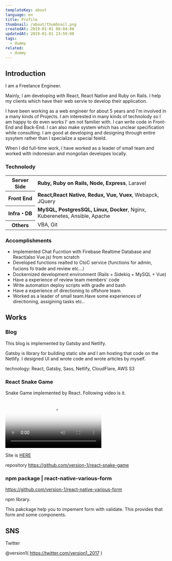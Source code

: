 ```yaml
---
templateKey: about
language: en
title: Profile
thumbnail: /about/thumbnail.png
createdAt: 2019-01-01 08:04:08
updatedAt: 2019-01-01 23:59:08
tags:
  - dummy
related:
  - dummy
---
```



## Introduction

I am a Freelance Engineer.

Mainly, I am developing with React, React Native and Ruby on Rails.
I help my clients which have their web servie to develop their application.

I have been working as a web engineer for about 5 years and I'm involved in a many kinds of Projects.
I am interested in many kinds of technolody so I am happy to do even works I' am not familier with.
I can write code in Front-End and Back-End. I can also make system which has unclear specification while consulting.
I am good at developing and designing through entire sysytem rather than I specialize a special feield.

When  I did full-time work, I have worked as a leader of small team and worked with indonesian and mongolian developes locally.

### Technolody

<table>
<tbody>
<tr>
  <th>Server Side</th>
  <td><strong>Ruby, Ruby on Rails, Node, Express</strong>, Laravel</td>
</tr>
<tr>
  <th>Front End</th>
  <td><strong>React,React Native, Redux, Vue, Vuex</strong>, Webapck, JQuery</td>
</tr>
<tr>
  <th>Infra・DB</th>
  <td><strong>MySQL, PostgresSQL, Linux, Docker</strong>, Nginx, Kuberenetes, Ansible, Apache</td>
</tr>
<tr>
  <th>Others</th>
  <td>VBA, Git</td>
</tr>
</tbody>
</table>


### Accomplishments

* Implemented Chat Fucntion with Firebase Realtime Database and React(also Vue.js) from scratch
* Developed functions realted to CtoC service (functions for admin, fucions fo trade and review etc...）
* Dockernized development environment (Rails + Sidekiq + MySQL + Vue)
* Have a experience of review team members' code
* Write automation deploy scripts with gradle and bash
* Have a experience of directioning to offshore team.
* Worked as a leader of small team.Have some experiences of directioning, assigining tasks etc..

## Works


### Blog

This blog is implemented by Gatsby and Netlify.

Gatsby is library for building static site and I am hosting that code on the Netlify.
I designed UI and wrote code and wrote articles by myself.

technology: React, Gatsby, Sass, Netlify, CloudFlare, AWS S3

### React Snake Game

Snake Game implemented by React. Following video is it.

<video poster="https://statics.ver-1-0.net/uploads/2018/06/20180627_react-snake-game-3/snake.png" src="https://statics.ver-1-0.net/uploads/2018/06/20180627_react-snake-game-3/snake.mp4" controls></video>

Site is <a href="https://version-1.github.io/react-snake-game/">HERE</a>

repository
https://github.com/version-1/react-snake-game


### npm package | react-native-various-form

https://github.com/version-1/react-native-various-form

npm library.

This pakckage help you to impement form with validate. This provides that form and some components.

## SNS

Twitter

@version1( https://twitter.com/version1_2017 )
